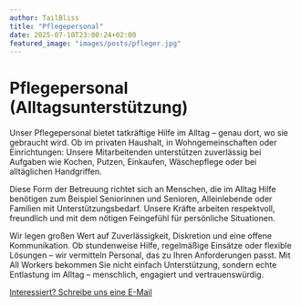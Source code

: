 ```yaml
---
author: TailBliss
title: "Pflegepersonal"
date: 2025-07-10T23:00:24+02:00
featured_image: "images/posts/pfleger.jpg"
---
```


# Pflegepersonal (Alltagsunterstützung)

Unser Pflegepersonal bietet tatkräftige Hilfe im Alltag – genau dort, wo sie gebraucht wird. Ob im privaten Haushalt, in
Wohngemeinschaften oder Einrichtungen: Unsere Mitarbeitenden unterstützen zuverlässig bei Aufgaben wie Kochen, Putzen,
Einkaufen, Wäschepflege oder bei alltäglichen Handgriffen.

Diese Form der Betreuung richtet sich an Menschen, die im Alltag Hilfe benötigen zum Beispiel Seniorinnen und Senioren,
Alleinlebende oder Familien mit Unterstützungsbedarf. Unsere Kräfte arbeiten respektvoll, freundlich und mit dem nötigen
Feingefühl für persönliche Situationen.

Wir legen großen Wert auf Zuverlässigkeit, Diskretion und eine offene Kommunikation. Ob stundenweise Hilfe, regelmäßige
Einsätze oder flexible Lösungen – wir vermitteln Personal, das zu Ihren Anforderungen passt. Mit All Workers bekommen
Sie nicht einfach Unterstützung, sondern echte Entlastung im Alltag – menschlich, engagiert und vertrauenswürdig.

<div class="mb-4 mt-6">
  <a href="/contact/"
     class="inline-flex items-center px-6 py-3 text-base font-medium text-white bg-primary-600 hover:bg-primary-700 rounded-md shadow-sm transition-colors duration-200 focus:outline-none focus:ring-2 focus:ring-offset-2 focus:ring-primary-500">
    Interessiert? Schreibe uns eine E-Mail 
  </a>
</div>

